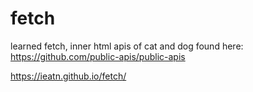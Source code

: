 # fetch
learned fetch, inner html
apis of cat and dog found here: https://github.com/public-apis/public-apis

https://ieatn.github.io/fetch/
